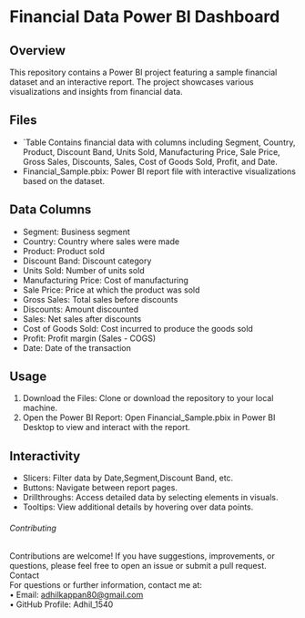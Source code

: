 # Financial Data Power BI Dashboard

## Overview
This repository contains a Power BI project featuring a sample financial dataset and an interactive report. The project showcases various visualizations and insights from financial data.

## Files
- `Table Contains financial data with columns including Segment, Country, Product, Discount Band, Units Sold, Manufacturing Price, Sale Price, Gross Sales, Discounts, Sales, Cost of Goods Sold, Profit, and Date.
- Financial_Sample.pbix: Power BI report file with interactive visualizations based on the dataset.

## Data Columns
- Segment: Business segment
- Country: Country where sales were made
- Product: Product sold
- Discount Band: Discount category
- Units Sold: Number of units sold
- Manufacturing Price: Cost of manufacturing
- Sale Price: Price at which the product was sold
- Gross Sales: Total sales before discounts
- Discounts: Amount discounted
- Sales: Net sales after discounts
- Cost of Goods Sold: Cost incurred to produce the goods sold
- Profit: Profit margin (Sales - COGS)
- Date: Date of the transaction

## Usage
1. Download the Files: Clone or download the repository to your local machine.
2. Open the Power BI Report: Open Financial_Sample.pbix in Power BI Desktop to view and interact with the report.

## Interactivity
- Slicers: Filter data by Date,Segment,Discount Band, etc.
- Buttons: Navigate between report pages.
- Drillthroughs: Access detailed data by selecting elements in visuals.
- Tooltips: View additional details by hovering over data points.

###### Contributing
Contributions are welcome! If you have suggestions, improvements, or questions, please feel free to open an issue or submit a pull request.<br/>
Contact<br/>
For questions or further information, contact me at:<br/>
• Email: adhilkappan80@gmail.com<br/>
• GitHub Profile: Adhil_1540<br/>

